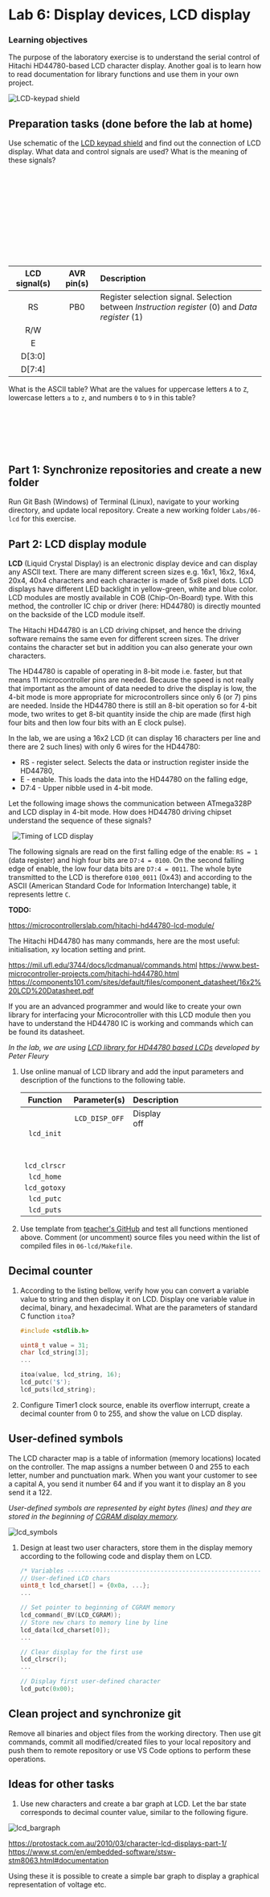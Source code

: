 # Lab 6: Display devices, LCD display

### Learning objectives

The purpose of the laboratory exercise is to understand the serial control of Hitachi HD44780-based LCD character display. Another goal is to learn how to read documentation for library functions and use them in your own project.

![LCD-keypad shield](Images/arduino_uno_lcd.jpg)


## Preparation tasks (done before the lab at home)

Use schematic of the [LCD keypad shield](../../Docs/arduino_shield.pdf) and find out the connection of LCD display. What data and control signals are used? What is the meaning of these signals?

&nbsp;

&nbsp;

&nbsp;

&nbsp;

&nbsp;

&nbsp;

   | **LCD signal(s)** | **AVR pin(s)** | **Description** |
   | :-: | :-: | :-- |
   | RS | PB0 | Register selection signal. Selection between *Instruction register* (0) and *Data register* (1) |
   | R/W |  |  |
   | E |  |  |
   | D[3:0] |  |  |
   | D[7:4] |  |  |

What is the ASCII table? What are the values for uppercase letters `A` to `Z`, lowercase letters `a` to `z`, and numbers `0` to `9` in this table?

&nbsp;

&nbsp;

&nbsp;


## Part 1: Synchronize repositories and create a new folder

Run Git Bash (Windows) of Terminal (Linux), navigate to your working directory, and update local repository. Create a new working folder `Labs/06-lcd` for this exercise.


## Part 2: LCD display module

**LCD** (Liquid Crystal Display) is an electronic display device and can display any ASCII text. There are many different screen sizes e.g. 16x1, 16x2, 16x4, 20x4, 40x4 characters and each character is made of 5x8 pixel dots. LCD displays have different LED backlight in yellow-green, white and blue color. LCD modules are mostly available in COB (Chip-On-Board) type. With this method, the controller IC chip or driver (here: HD44780) is directly mounted on the backside of the LCD module itself.

The Hitachi HD44780 is an LCD driving chipset, and hence the driving software remains the same even for different screen sizes. The driver contains the character set but in addition you can also generate your own characters.

The HD44780 is capable of operating in 8-bit mode i.e. faster, but that means 11 microcontroller pins are needed. Because the speed is not really that important as the amount of data needed to drive the display is low, the 4-bit mode is more appropriate for microcontrollers since only 6 (or 7) pins are needed. Inside the HD44780 there is still an 8-bit operation so for 4-bit mode, two writes to get 8-bit quantity inside the chip are made (first high four bits and then low four bits with an E clock pulse).

In the lab, we are using a 16x2 LCD (it can display 16 characters per line and there are 2 such lines) with only 6 wires for the HD44780:
   * RS - register select. Selects the data or instruction register inside the HD44780,
   * E - enable. This loads the data into the HD44780 on the falling edge,
   * D7:4 - Upper nibble used in 4-bit mode.

Let the following image shows the communication between ATmega328P and LCD display in 4-bit mode. How does HD44780 driving chipset understand the sequence of these signals?

   &nbsp;
   ![Timing of LCD display](Images/lcd_capture_C.png)

The following signals are read on the first falling edge of the enable: `RS = 1` (data register) and high four bits are `D7:4 = 0100`. On the second falling edge of enable, the low four data bits are `D7:4 = 0011`. The whole byte transmitted to the LCD is therefore `0100_0011` (0x43) and according to the ASCII (American Standard Code for Information Interchange) table, it represents lettre `C`.



**TODO:**

https://microcontrollerslab.com/hitachi-hd44780-lcd-module/

The Hitachi HD44780 has many commands, here are the most useful: initialisation, xy location setting and print.

https://mil.ufl.edu/3744/docs/lcdmanual/commands.html
https://www.best-microcontroller-projects.com/hitachi-hd44780.html
https://components101.com/sites/default/files/component_datasheet/16x2%20LCD%20Datasheet.pdf







If you are an advanced programmer and would like to create your own library for interfacing your Microcontroller with this LCD module then you have to understand the HD44780 IC is working and commands which can be found its datasheet.



*In the lab, we are using [LCD library for HD44780 based LCDs](http://www.peterfleury.epizy.com/avr-software.html) developed by Peter Fleury*

1. Use online manual of LCD library and add the input parameters and description of the functions to the following table.

    | **Function** | **Parameter(s)** | **Description** |
    | :-: | :-: | :-- |
    | `lcd_init` | `LCD_DISP_OFF`<br>&nbsp;<br>&nbsp;<br>&nbsp; | Display off&nbsp;&nbsp;&nbsp;&nbsp;&nbsp;&nbsp;&nbsp;&nbsp;&nbsp;&nbsp;&nbsp;&nbsp;&nbsp;&nbsp;&nbsp;&nbsp;&nbsp;&nbsp;&nbsp;&nbsp;&nbsp;&nbsp;&nbsp;&nbsp;&nbsp;&nbsp;&nbsp;&nbsp;&nbsp;&nbsp;&nbsp;&nbsp;&nbsp;&nbsp;&nbsp;&nbsp;&nbsp;&nbsp;&nbsp;&nbsp;&nbsp;&nbsp;&nbsp;&nbsp;&nbsp;&nbsp;&nbsp;&nbsp;&nbsp;&nbsp;&nbsp;&nbsp;&nbsp;&nbsp;&nbsp;&nbsp;&nbsp;&nbsp;&nbsp;&nbsp;&nbsp;&nbsp;&nbsp;&nbsp;&nbsp;&nbsp;&nbsp;&nbsp;&nbsp;<br>&nbsp;<br>&nbsp;<br>&nbsp;
    | `lcd_clrscr` | | |
    | `lcd_home` | | |
    | `lcd_gotoxy` | | |
    | `lcd_putc` | | |
    | `lcd_puts` | | |

2. Use template from [teacher's GitHub]((https://github.com/tomas-fryza/Digital-electronics-2/blob/master/Labs/06-lcd/main.c)) and test all functions mentioned above. Comment (or uncomment) source files you need within the list of compiled files in `06-lcd/Makefile`.


## Decimal counter

1. According to the listing bellow, verify how you can convert a variable value to string and then display it on LCD. Display one variable value in decimal, binary, and hexadecimal. What are the parameters of standard C function `itoa`?

    ```C
    #include <stdlib.h>

    uint8_t value = 31;
    char lcd_string[3];
    ...

    itoa(value, lcd_string, 16);
    lcd_putc('$');
    lcd_puts(lcd_string);
    ```

2. Configure Timer1 clock source, enable its overflow interrupt, create a decimal counter from 0 to 255, and show the value on LCD display.


## User-defined symbols



The LCD character map is a table of information (memory locations) located on the controller. The map assigns a number between 0 and 255 to each letter, number and punctuation mark. When you want your customer to see a capital A, you send it number 64 and if you want it to display an 8 you send it a 122.



*User-defined symbols are represented by eight bytes (lines) and they are stored in the beginning of [CGRAM display memory](https://www.mikroe.com/ebooks/pic-microcontrollers-programming-in-c/additional-components).*

![lcd_symbols](../../Images/lcd_new_symbols.png "LCD new symbols")

1. Design at least two user characters, store them in the display memory according to the following code and display them on LCD.

    ```C
    /* Variables ---------------------------------------------------------*/
    // User-defined LCD chars
    uint8_t lcd_charset[] = {0x0a, ...};
    ...

    // Set pointer to beginning of CGRAM memory
    lcd_command(_BV(LCD_CGRAM));
    // Store new chars to memory line by line
    lcd_data(lcd_charset[0]);
    ...

    // Clear display for the first use
    lcd_clrscr();
    ...

    // Display first user-defined character
    lcd_putc(0x00);
    ```


## Clean project and synchronize git

Remove all binaries and object files from the working directory. Then use git commands, commit all modified/created files to your local repository and push them to remote repository or use VS Code options to perform these operations.


## Ideas for other tasks

1. Use new characters and create a bar graph at LCD. Let the bar state corresponds to decimal counter value, similar to the following figure.

![lcd_bargraph](../../Images/lcd_bar-graph_arduino.png "LCD bar graph")



https://protostack.com.au/2010/03/character-lcd-displays-part-1/
https://www.st.com/en/embedded-software/stsw-stm8063.html#documentation

Using these it is possible to create a simple bar graph to display a graphical representation of voltage etc.

